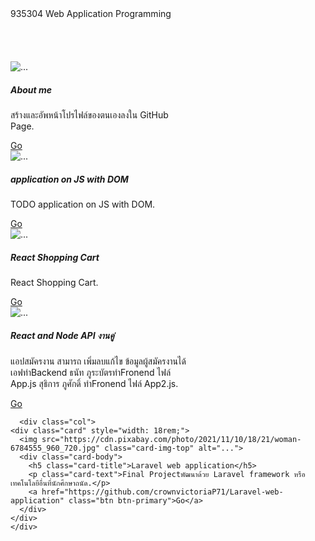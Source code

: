 <!DOCTYPE html>
<html lang="en">
<head>
    <meta charset="UTF-8">
    <meta http-equiv="X-UA-Compatible" content="IE=edge">
    <meta name="viewport" content="width=device-width, initial-scale=1.0">
    <title>Document</title>
    <!-- CSS only -->
<link href="https://cdn.jsdelivr.net/npm/bootstrap@5.1.3/dist/css/bootstrap.min.css" rel="stylesheet" integrity="sha384-1BmE4kWBq78iYhFldvKuhfTAU6auU8tT94WrHftjDbrCEXSU1oBoqyl2QvZ6jIW3" crossorigin="anonymous">
<!-- JavaScript Bundle with Popper -->
<script src="https://cdn.jsdelivr.net/npm/bootstrap@5.1.3/dist/js/bootstrap.bundle.min.js" integrity="sha384-ka7Sk0Gln4gmtz2MlQnikT1wXgYsOg+OMhuP+IlRH9sENBO0LRn5q+8nbTov4+1p" crossorigin="anonymous"></script>
</head>
<body>
  
  <nav class="navbar navbar-light bg-light">
    <div class="container-fluid">
      <span class="navbar-brand mb-0 h1">935304 Web Application Programming</span>
    </div>
  </nav>
<br><br><br><br>
<div class="container ">
<div class="row row-cols-1 row-cols-md-4 g-3">
  <div class="col">
<div class="card" style="width: 18rem;">
  <img src="https://https://www.picz.in.th/image/6B48wQ" class="card-img-top" alt="...">
  <div class="card-body">
    <h5 class="card-title">About me</h5>
    <p class="card-text">สร้างและอัพหน้าโปรไฟล์ของตนเองลงใน GitHub Page.</p>
    <a href="https://crownvictoriap71.github.io/aboutme.html" class="btn btn-primary">Go</a>
  </div>
</div>
</div>

  
<div class="col">
  <div class="card" style="width: 18rem;">
    <img src="https://cdn.pixabay.com/photo/2021/11/10/18/21/woman-6784555_960_720.jpg" class="card-img-top" alt="...">
    <div class="card-body">
      <h5 class="card-title">application on JS with DOM</h5>
      <p class="card-text">TODO application on JS with DOM.</p>
      <a href="#" class="btn btn-primary">Go</a>
    </div>
  </div>
  </div>


  <div class="col">
    <div class="card" style="width: 18rem;">
      <img src="https://cdn.pixabay.com/photo/2021/11/10/18/21/woman-6784555_960_720.jpg" class="card-img-top" alt="...">
      <div class="card-body">
        <h5 class="card-title">React Shopping Cart</h5>
        <p class="card-text">React Shopping Cart.</p>
        <a href="#" class="btn btn-primary">Go</a>
      </div>
    </div>
    </div>


  <div class="col">
    <div class="card" style="width: 18rem;">
      <img src="https://cdn.pixabay.com/photo/2021/11/10/18/21/woman-6784555_960_720.jpg" class="card-img-top" alt="...">
      <div class="card-body">
        <h5 class="card-title">React and Node API งานคู่</h5>
        <p class="card-text">แอปสมัครงาน สามารถ เพิ่มลบแก้ไข ข้อมูลผู้สมัครงานได้ เอฟทำBackend  ธนัท ภูระบัตรทำFronend ไฟล์ App.js สุธิการ ภูศักดิ์ ทำFronend ไฟล์ App2.js.</p>
        <a href="https://github.com/crownvictoriaP71/React-and-Node-API-" class="btn btn-primary">Go</a>
      </div>
    </div>
    </div>
    
      <div class="col">
    <div class="card" style="width: 18rem;">
      <img src="https://cdn.pixabay.com/photo/2021/11/10/18/21/woman-6784555_960_720.jpg" class="card-img-top" alt="...">
      <div class="card-body">
        <h5 class="card-title">Laravel web application</h5>
        <p class="card-text">Final Projectพัฒนาด้วย Laravel framework หรือเทคโนโลยีอื่นที่นักศึกษาถนัด.</p>
        <a href="https://github.com/crownvictoriaP71/Laravel-web-application" class="btn btn-primary">Go</a>
      </div>
    </div>
    </div>


</div></div>
  </body>
</html>
